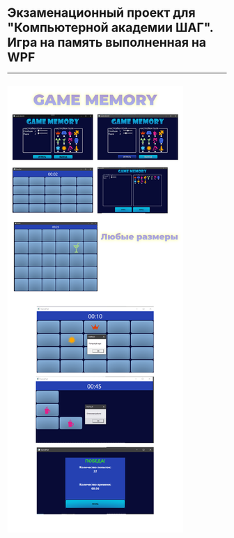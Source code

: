 # **Экзаменационный проект для "Компьютерной академии ШАГ". Игра на память выполненная на WPF**
---
![Демонстрация](https://github.com/dankozz1t/WPF_Study/blob/main/Task3_MemoryGame_MVVM/giHub%20Демонстрация%20Игра%20Памяти.png)
---
